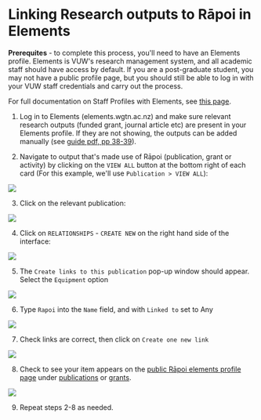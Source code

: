 # Linking Research outputs to Rāpoi in Elements

**Prerequites** - to complete this process, you'll need to have an Elements profile. Elements is VUW's research management system, and all academic staff should have access by default. If you are a post-graduate student, you may not have a public profile page, but you should still be able to log in with your VUW staff credentials and carry out the process.

For full documentation on Staff Profiles with Elements, see [this page](https://intranet.wgtn.ac.nz/staff/research/using-elements/guide-staff-profiles.pdf). 



1. Log in to Elements (elements.wgtn.ac.nz) and make sure relevant research outputs (funded grant, journal article etc) are present in your Elements profile. If they are not showing, the outputs can be added manually (see [guide pdf, pp 38-39](https://intranet.wgtn.ac.nz/staff/research/using-elements/guide-staff-profiles.pdf)).

3. Navigate to output that's made use of Rāpoi (publication, grant or activity) by clicking on the ```VIEW ALL``` button at the bottom right of each card (For this example, we'll use ```Publication > VIEW ALL```):


![](https://mattsresbazsite.netlify.app/post/rapoi_elements/images/Rapoi_Elements_1.png)



<p>
    
    
3. Click on the relevant publication:

![](https://mattsresbazsite.netlify.app/post/rapoi_elements/images/Rapoi_Elements_2.png)

<p>
    
4. Click on ```RELATIONSHIPS``` - ```CREATE NEW``` on the right hand side of the interface:


![](https://mattsresbazsite.netlify.app/post/rapoi_elements/images/Rapoi_Elements_3.png)

<p>

5. The ```Create links to this publication``` pop-up window should appear. Select the ```Equipment``` option 


![](https://mattsresbazsite.netlify.app/post/rapoi_elements/images/Rapoi_Elements_4.png)

6. Type ```Rapoi``` into the ```Name``` field, and with ```Linked to``` set to Any

![](https://mattsresbazsite.netlify.app/post/rapoi_elements/images/Rapoi_Elements_5.png)

7. Check links are correct, then click on ```Create one new link```

![](https://mattsresbazsite.netlify.app/post/rapoi_elements/images/Rapoi_Elements_6.png)

<p>
    
8. Check to see your item appears on the [public Rāpoi elements profile page](https://people.wgtn.ac.nz/equipment/412229) under [publications](https://people.wgtn.ac.nz/equipment/412229/publications) or [grants](https://people.wgtn.ac.nz/equipment/412229/grants).


![](https://mattsresbazsite.netlify.app/post/rapoi_elements/images/Rapoi_Elements_7.png)

<p>
    
9. Repeat steps 2-8 as needed. 